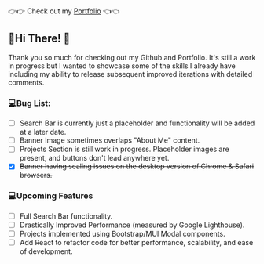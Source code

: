 :point_right::point_right: Check out my [Portfolio](https://cinoma.github.io/old-portfolio) :point_left::point_left:
## 👋Hi There!  👀
Thank you so much for checking out my Github and Portfolio. It's still a work in progress but I wanted to showcase some of the skills I already have
including my ability to release subsequent improved iterations with detailed comments.    

### :computer:Bug List:
- [ ] Search Bar is currently just a placeholder and functionality will be added at a later date. 
- [ ] Banner Image sometimes overlaps "About Me" content.
- [ ] Projects Section is still work in progress. Placeholder images are present, and buttons don't lead anywhere yet.
- [X] ~~Banner having scaling issues on the desktop version of Chrome & Safari browsers.~~

### :computer:Upcoming Features
- [ ] Full Search Bar functionality.
- [ ] Drastically Improved Performance (measured by Google Lighthouse).
- [ ] Projects implemented using Bootstrap/MUI Modal components.
- [ ] Add React to refactor code for better performance, scalability, and ease of development.
